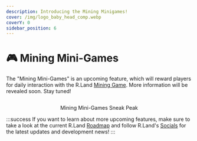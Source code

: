 ```yaml
---
description: Introducing the Mining Minigames!
cover: /img/logo_baby_head_comp.webp
coverY: 0
sidebar_position: 6
---
```


# 🎮 Mining Mini-Games

The "Mining Mini-Games" is an upcoming feature, which will reward players for daily interaction with the R.Land [Mining Game](/gaming/r.land-mining-game/). More information will be revealed soon. Stay tuned!

<center><img src="/img/SPOILER_Artboard_1.png" alt="" /><figcaption><p>Mining Mini-Games Sneak Peak</p></figcaption></center>

:::success
If you want to learn about more upcoming features, make sure to take a look at the current R.Land [Roadmap](roadmap.md) and follow R.Land's [Socials](/community/socials) for the latest updates and development news!
:::
